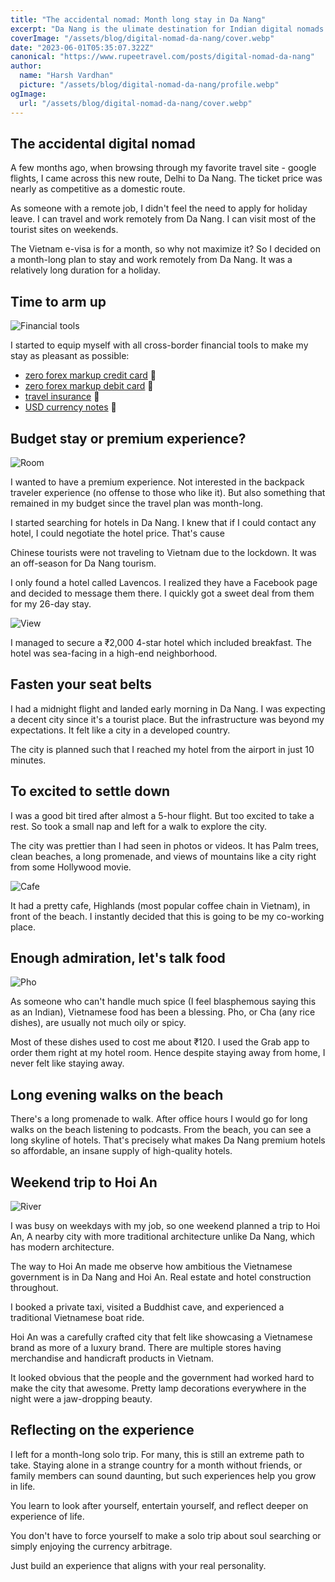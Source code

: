 ```yaml
---
title: "The accidental nomad: Month long stay in Da Nang"
excerpt: "Da Nang is the ulimate destination for Indian digital nomads largely due to the proximity"
coverImage: "/assets/blog/digital-nomad-da-nang/cover.webp"
date: "2023-06-01T05:35:07.322Z"
canonical: "https://www.rupeetravel.com/posts/digital-nomad-da-nang"
author:
  name: "Harsh Vardhan"
  picture: "/assets/blog/digital-nomad-da-nang/profile.webp"
ogImage:
  url: "/assets/blog/digital-nomad-da-nang/cover.webp"
---
```


## The accidental digital nomad

A few months ago, when browsing through my favorite travel site - google flights, I came across this new route, Delhi to Da Nang. The ticket price was nearly as competitive as a domestic route.

As someone with a remote job, I didn't feel the need to apply for holiday leave. I can travel and work remotely from Da Nang. I can visit most of the tourist sites on weekends.

The Vietnam e-visa is for a month, so why not maximize it? So I decided on a month-long plan to stay and work remotely from Da Nang. It was a relatively long duration for a holiday.

## Time to arm up

![Financial tools](/assets/blog/digital-nomad-da-nang/tools.avif "Financial tools")

I started to equip myself with all cross-border financial tools to make my stay as pleasant as possible:

- [zero forex markup credit card](https://www.rupeetravel.com/credit-cards-travel-vietnam-zero-forex-markup-fee) 🔗
- [zero forex markup debit card](https://www.rupeetravel.com/debit-cards-travel-vietnam-zero-forex-markup-fee) 🔗
- [travel insurance](https://www.rupeetravel.com/travel-insurance-india-vietnam) 🔗
- [USD currency notes](https://www.rupeetravel.com/buy-foreign-currency-notes-online) 🔗

## Budget stay or premium experience?

![Room](/assets/blog/digital-nomad-da-nang/room.webp "Room")

I wanted to have a premium experience. Not interested in the backpack traveler experience (no offense to those who like it). But also something that remained in my budget since the travel plan was month-long.

I started searching for hotels in Da Nang. I knew that if I could contact any hotel, I could negotiate the hotel price. That's cause

Chinese tourists were not traveling to Vietnam due to the lockdown.
It was an off-season for Da Nang tourism.

I only found a hotel called Lavencos. I realized they have a Facebook page and decided to message them there. I quickly got a sweet deal from them for my 26-day stay.

![View](/assets/blog/digital-nomad-da-nang/view.webp "View")

I managed to secure a ₹2,000 4-star hotel which included breakfast. The hotel was sea-facing in a high-end neighborhood.

## Fasten your seat belts

I had a midnight flight and landed early morning in Da Nang. I was expecting a decent city since it's a tourist place. But the infrastructure was beyond my expectations. It felt like a city in a developed country.

The city is planned such that I reached my hotel from the airport in just 10 minutes.

## To excited to settle down

I was a good bit tired after almost a 5-hour flight. But too excited to take a rest. So took a small nap and left for a walk to explore the city.

The city was prettier than I had seen in photos or videos. It has Palm trees, clean beaches, a long promenade, and views of mountains like a city right from some Hollywood movie.

![Cafe](/assets/blog/digital-nomad-da-nang/cafe.webp "Cafe")

It had a pretty cafe, Highlands (most popular coffee chain in Vietnam), in front of the beach. I instantly decided that this is going to be my co-working place.

## Enough admiration, let's talk food

![Pho](/assets/blog/digital-nomad-da-nang/pho.webp "Pho")

As someone who can't handle much spice (I feel blasphemous saying this as an Indian), Vietnamese food has been a blessing. Pho, or Cha (any rice dishes), are usually not much oily or spicy.

Most of these dishes used to cost me about ₹120. I used the Grab app to order them right at my hotel room. Hence despite staying away from home, I never felt like staying away.

## Long evening walks on the beach

There's a long promenade to walk. After office hours I would go for long walks on the beach listening to podcasts. From the beach, you can see a long skyline of hotels. That's precisely what makes Da Nang premium hotels so affordable, an insane supply of high-quality hotels.

## Weekend trip to Hoi An

![River](/assets/blog/digital-nomad-da-nang/river.webp "River")

I was busy on weekdays with my job, so one weekend planned a trip to Hoi An, A nearby city with more traditional architecture unlike Da Nang, which has modern architecture.

The way to Hoi An made me observe how ambitious the Vietnamese government is in Da Nang and Hoi An. Real estate and hotel construction throughout.

I booked a private taxi, visited a Buddhist cave, and experienced a traditional Vietnamese boat ride.

Hoi An was a carefully crafted city that felt like showcasing a Vietnamese brand as more of a luxury brand. There are multiple stores having merchandise and handicraft products in Vietnam.

It looked obvious that the people and the government had worked hard to make the city that awesome. Pretty lamp decorations everywhere in the night were a jaw-dropping beauty.

## Reflecting on the experience

I left for a month-long solo trip. For many, this is still an extreme path to take. Staying alone in a strange country for a month without friends, or family members can sound daunting, but such experiences help you grow in life.

You learn to look after yourself, entertain yourself, and reflect deeper on experience of life.

You don't have to force yourself to make a solo trip about soul searching or simply enjoying the currency arbitrage.

Just build an experience that aligns with your real personality.
